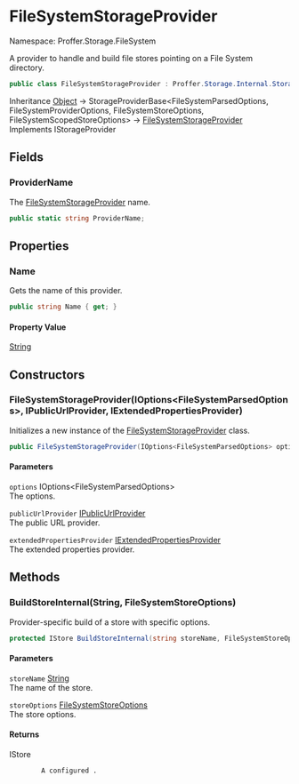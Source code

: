 # FileSystemStorageProvider

Namespace: Proffer.Storage.FileSystem

A provider to handle and build file stores pointing on a File System directory.

```csharp
public class FileSystemStorageProvider : Proffer.Storage.Internal.StorageProviderBase`4[[Proffer.Storage.FileSystem.Configuration.FileSystemParsedOptions, Proffer.Storage.FileSystem, Version=1.0.0.0, Culture=neutral, PublicKeyToken=null],[Proffer.Storage.FileSystem.Configuration.FileSystemProviderOptions, Proffer.Storage.FileSystem, Version=1.0.0.0, Culture=neutral, PublicKeyToken=null],[Proffer.Storage.FileSystem.Configuration.FileSystemStoreOptions, Proffer.Storage.FileSystem, Version=1.0.0.0, Culture=neutral, PublicKeyToken=null],[Proffer.Storage.FileSystem.Configuration.FileSystemScopedStoreOptions, Proffer.Storage.FileSystem, Version=1.0.0.0, Culture=neutral, PublicKeyToken=null]], Proffer.Storage.IStorageProvider
```

Inheritance [Object](https://docs.microsoft.com/en-us/dotnet/api/system.object) → StorageProviderBase&lt;FileSystemParsedOptions, FileSystemProviderOptions, FileSystemStoreOptions, FileSystemScopedStoreOptions&gt; → [FileSystemStorageProvider](./proffer.storage.filesystem.filesystemstorageprovider)<br>
Implements IStorageProvider

## Fields

### **ProviderName**

The [FileSystemStorageProvider](./proffer.storage.filesystem.filesystemstorageprovider) name.

```csharp
public static string ProviderName;
```

## Properties

### **Name**

Gets the name of this provider.

```csharp
public string Name { get; }
```

#### Property Value

[String](https://docs.microsoft.com/en-us/dotnet/api/system.string)<br>

## Constructors

### **FileSystemStorageProvider(IOptions&lt;FileSystemParsedOptions&gt;, IPublicUrlProvider, IExtendedPropertiesProvider)**

Initializes a new instance of the [FileSystemStorageProvider](./proffer.storage.filesystem.filesystemstorageprovider) class.

```csharp
public FileSystemStorageProvider(IOptions<FileSystemParsedOptions> options, IPublicUrlProvider publicUrlProvider, IExtendedPropertiesProvider extendedPropertiesProvider)
```

#### Parameters

`options` IOptions&lt;FileSystemParsedOptions&gt;<br>
The options.

`publicUrlProvider` [IPublicUrlProvider](./proffer.storage.filesystem.ipublicurlprovider)<br>
The public URL provider.

`extendedPropertiesProvider` [IExtendedPropertiesProvider](./proffer.storage.filesystem.iextendedpropertiesprovider)<br>
The extended properties provider.

## Methods

### **BuildStoreInternal(String, FileSystemStoreOptions)**

Provider-specific build of a store with specific options.

```csharp
protected IStore BuildStoreInternal(string storeName, FileSystemStoreOptions storeOptions)
```

#### Parameters

`storeName` [String](https://docs.microsoft.com/en-us/dotnet/api/system.string)<br>
The name of the store.

`storeOptions` [FileSystemStoreOptions](./proffer.storage.filesystem.configuration.filesystemstoreoptions)<br>
The store options.

#### Returns

IStore<br>

            A configured .
